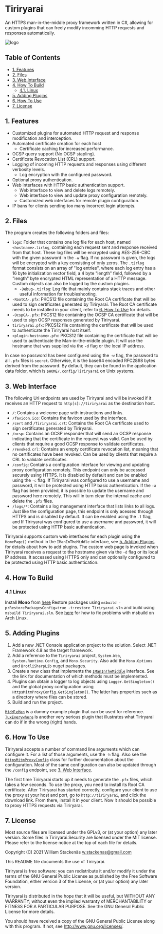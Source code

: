# Tiriryarai
An HTTPS man-in-the-middle proxy framework written in C#, allowing for custom plugins
that can freely modify incomming HTTP requests and responses automatically.

![logo](Tiriryarai/favicon.ico)

## Table of Contents
 - [1. Features](#1-features)
 - [2. Files](#2-files)
 - [3. Web Interface](#3-web-interface)
 - [4. How To Build](#4-how-to-build)
   - [4.1. Linux](#41-linux)
 - [5. Adding Plugins](#5-adding-plugins)
 - [6. How To Use](#6-how-to-use)
 - [7. License](#7-license)

## 1. Features
- Customized plugins for automated HTTP request and response modification and interception.
- Automated certificate creation for each host
  - Certificate caching for increased performance.
- OCSP query support (No OCSP stapling).
- Certificate Revocation List (CRL) support.
- Logging of incoming HTTP requests and responses using different verbosity levels.
  - Log encryption with the configured password.
- Optional proxy authentication.
- Web interfaces with HTTP basic authentication support.
  - Web interface to view and delete logs remotely.
  - Web interface to view and update proxy configuration remotely.
  - Customized web interfaces for remote plugin configuration.
- IP bans for clients sending too many incorrect login attempts.

## 2. Files
The program creates the following folders and files:
 - `logs`: Folder that contains one log file for each host, named `<hostname>.tirlog`, containing
           each request sent and response received from that host. These log files will be encrypted
           using AES-256-CBC with the given password in the `-w` flag. If no password is given, the
           logs will be encrypted with a key consisting of only zeros. The `.tirlog` format consists
           on an array of "log entries", where each log entry has a 16 byte initialization vector field,
           a 4 byte "length" field, followed by a "length" byte encrypted HTML representation of
           a HTTP message. Custom objects can also be logged by the custom plugins.
   - `-Debug-.tirlog`: Log file that mainly contains stack traces and other useful information
                       for troubleshooting.
 - `-RootCA-.pfx`: PKCS12 file containing the Root CA certificate that will be used to sign
                   certificates generated by Tiriryarai. The Root CA certificate needs to be
                   installed in your client, refer to [6. How To Use](#6-how-to-use) for details.
 - `-OcspCA-.pfx`: PKCS12 file containing the OCSP CA certificate that will be used to sign
                   OCSP responses generated by Tiriryarai.
 - `tiriryarai.pfx`: PKCS12 file containing the certificate that will be used to authenticate the
                     Tiriryarai host itself.
 - `<plugin-hostname>.pfx`: PKCS12 file containing the certificate that will be used to authenticate the
                            Man-in-the-middle plugin. It will use the hostname that was supplied via the
                            `-d` flag or the local IP address.

In case no password has been configured using the `-w` flag, the password to all `.pfx` files is `secret`.
Otherwise, it is the base64 encoded RFC2898 bytes derived from the password. By default, they can be found
in the application data folder, which is `$HOME/.config/Tiriryarai` on Unix systems.

## 3. Web Interface
The following Uri endpoints are used by Tiriryarai and will be invoked if it receives an HTTP request
to `http[s]://tiriryarai` as the destination host.
 - `/`: Contains a welcome page with instructions and links.
 - `/favicon.ico`: Contains the favicon used by the interface.
 - `/cert` and `/Tiriryarai.crt`: Contains the Root CA certificate  used to sign certificates
                                  generated by Tiriryarai.
 - `/ocsp`: Contains an OCSP responder that will send an OCSP response indicating that the certificate in the
            request was valid. Can be used by clients that require a good OCSP response to validate certificates.
 - `/revoked.crl`: Contains an empty certificate revocation list, meaning that no certificates have been revoked.
                   Can be used by clients that require a CRL to validate certificates.
 - `/config`: Contains a configuration interface for viewing and updating proxy configuration remotely. This endpoint
              can only be accessed securely using HTTPS. It is disabled by default and can be enabled using the `-c`
              flag. If Tiriryarai was configured to use a username and password, it will be protected using HTTP basic
              authentication. If the `-a` flag has been provided, it is possible to update the username and password
              here remotely. This will in turn clear the internal cache and delete the `.pfx` files.
 - `/logs/*`: Contains a log management interface that lists links to all logs. Just like the configuration page,
              this endpoint is only acessed through HTTPS and is disabled by default. It can be enabled using the
              `-l` flag, and If Tiriryarai was configured to use a username and password, it will be protected
              using HTTP basic authentication.

Tiriryarai supports custom web interfaces for each plugin using the `HomePage()` method in the `IManInTheMiddle`
interface, see [5. Adding Plugins](#5-adding-plugins) for details about how to add plugins. The custom web page is
invoked when Tiriryarai receives a request to the hostname given via the `-d` flag or its local IP address.
It accessed using HTTPS only and can optionally configured to be protected using HTTP basic authentication.

## 4. How To Build
### 4.1 Linux
Install **Mono** from [here](https://www.mono-project.com/download/stable/#download-lin)
Restore packages using `msbuild -p:RestorePackagesConfig=true -t:restore Tiriryarai.sln` and
build using `msbuild Tiriryarai.sln`.
See [here](https://github.com/KSP-CKAN/CKAN/wiki/Installing-CKAN-on-Arch#manual-install) for how to fix problems
with msbuild on Arch Linux.

## 5. Adding Plugins
 1. Add a new .NET Console application project to the solution. Select .NET Framework 4.8 as the target framework.
 2. Add a reference to the `Tiriryarai` project, `System.Web`, `System.Runtime.Config`, and `Mono.Security`. Also add the
    `Mono.Options` and `BrotliSharpLib` nuget packages.
 3. Create a new class that implements the [`IManInTheMiddle`](Tiriryarai/Server/IManInTheMiddle.cs) interface. See
    the link for documentation of which methods must be implemented.
 4. Plugins can obtain a logger to log objects using `Logger.GetSingleton()` and the global proxy configuration
    using `HttpsMitmProxyConfig.GetSingleton()`. The latter has properties such as a directory where files can be
    stored.
 4. Build and run the project.

[`MiddleMan`](Plugins/MiddleMan) is a dummy example plugin that can be used for reference.
[`TuxEverywhere`](Plugins/TuxEverywhere) is another very serious plugin that illustrates what Tiriryarai
can do if in the wrong (right) hands.

## 6. How To Use
Tiriryarai accepts a number of command line arguments which can configure it. For a list of those arguments, use
the `-h` flag. Also see the [`HttpsMitmProxyConfig`](Tiriryarai/Util/HttpsMitmProxyConfig.cs) class for further
documentation about the configuration. Most of the same configuration can also be updated through the `/config`
endpoint, see [3. Web Interface](#3-web-interface).

The first time Tiriryarai starts up it needs to generate the `.pfx` files, which takes a few seconds. To
use the proxy, you need to install its Root CA certificate. After Tiriryarai has started correctly, configure
your client to use the proxy at your host and port, go to `http://tiriryarai`, and click the download link.
From there, install it in your client. Now it should be possible to proxy HTTPS requests via Tiriryarai.

## 7. License
Most source files are licensed under the GPLv3, or (at your option)
any later version. Some files in Tiriryarai.Security are licensed
under the MIT license. Please refer to the license notice at the
top of each file for details.

Copyright (C) 2021 William Stackenäs <w.stackenas@gmail.com>

This README file documents the use of Tiriryarai.

Tiriryarai is free software: you can redistribute it and/or modify
it under the terms of the GNU General Public License as published by
the Free Software Foundation, either version 3 of the License, or
(at your option) any later version.

Tiriryarai is distributed in the hope that it will be useful,
but WITHOUT ANY WARRANTY; without even the implied warranty of
MERCHANTABILITY or FITNESS FOR A PARTICULAR PURPOSE.  See the
GNU General Public License for more details.

You should have received a copy of the GNU General Public License
along with this program.  If not, see <http://www.gnu.org/licenses/>.

